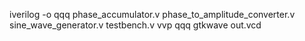 iverilog -o qqq phase_accumulator.v phase_to_amplitude_converter.v sine_wave_generator.v testbench.v
vvp qqq
gtkwave out.vcd